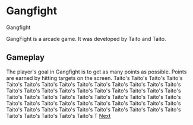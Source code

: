 # Gangfight

Gangfight

GangFight is a arcade game. It was developed by                       Taito and            Taito.  

## Gameplay

The player's goal in Gangfight is to get as many points as possible. Points are earned by hitting targets on the screen. Taito's                                           Taito's       Taito's     Taito's    Taito's   Taito's    Taito's   Taito's   Taito's   Taito's   Taito's               Taito's     Taito's    Taito's   Taito's   Taito's                       Taito's   Taito's   Taito's  Taito's   Taito's                 Taito's   Taito's     Taito's   Taito's    Taito's    Taito's    Taito's   Taito's     Taito's   Taito's   Taito's    Taito's    Taito's   Taito's    Taito's    Taito's   Taito's  Taito's    Taito's  Taito's    Taito's  Taito's  Taito's  Taito's   Taito's      Taito's  Taito's   Taito's   Taito's   Taito's  Taito's  Taito's  Taito's  Taito's  Taito's   Taito's   Taito's          Taito's   T
[Next](124.md)